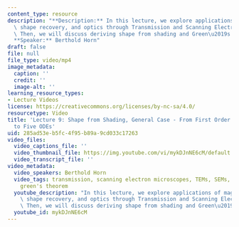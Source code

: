 ```yaml
---
content_type: resource
description: "**Description:** In this lecture, we explore applications of magnification,\
  \ shape recovery, and optics through Transmission and Scanning Electron Microscopes.\
  \ Then, we will discuss deriving shape from shading and Green\u2019s Theorem.\n\n\
  **Speaker:** Berthold Horn"
draft: false
file: null
file_type: video/mp4
image_metadata:
  caption: ''
  credit: ''
  image-alt: ''
learning_resource_types:
- Lecture Videos
license: https://creativecommons.org/licenses/by-nc-sa/4.0/
resourcetype: Video
title: 'Lecture 9: Shape from Shading, General Case - From First Order Nonlinear PDE
  to Five ODEs'
uid: 285ad53e-b5fc-4f95-b89a-9cd033c17263
video_files:
  video_captions_file: ''
  video_thumbnail_file: https://img.youtube.com/vi/mykDJnNE6cM/default.jpg
  video_transcript_file: ''
video_metadata:
  video_speakers: Berthold Horn
  video_tags: transmission, scanning electron microscopes, TEMs, SEMs, needle diagrams,
    green's theorem
  youtube_description: "In this lecture, we explore applications of magnification,\
    \ shape recovery, and optics through Transmission and Scanning Electron Microscopes.\
    \ Then, we will discuss deriving shape from shading and Green\u2019s Theorem."
  youtube_id: mykDJnNE6cM
---
```

